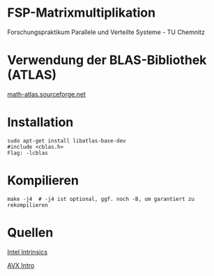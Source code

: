 # FSP-Matrixmultiplikation
Forschungspraktikum Parallele und Verteilte Systeme - TU Chemnitz

# Verwendung der BLAS-Bibliothek (ATLAS)
[math-atlas.sourceforge.net](http://math-atlas.sourceforge.net/)

# Installation
    sudo apt-get install libatlas-base-dev
    #include <cblas.h>
    Flag: -lcblas

# Kompilieren
    make -j4  # -j4 ist optional, ggf. noch -B, um garantiert zu rekompilieren

# Quellen
[Intel Intrinsics](https://software.intel.com/sites/landingpage/IntrinsicsGuide)

[AVX Intro](https://www.codeproject.com/articles/874396/crunching-numbers-with-avx-and-avx)




